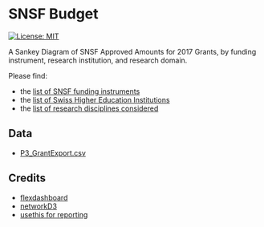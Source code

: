 # SNSF Budget
[![License: MIT](https://img.shields.io/github/license/mashape/apistatus.svg)](https://github.com/zambujo/SNFBudget/blob/master/LICENSE)

A Sankey Diagram of SNSF Approved Amounts for 2017 Grants, by funding instrument, research institution, and research domain.

Please find:  
  - the [list of SNSF funding instruments](http://www.snf.ch/en/funding/selection-guide-for-funding-schemes/overview-of-funding-schemes/Pages/default.aspx)  
  - the [list of Swiss Higher Education Institutions](https://www.swissuniversities.ch/en/higher-education-area/recognised-swiss-higher-education-institutions/)  
  - the [list of research disciplines considered](http://www.snf.ch/SiteCollectionDocuments/allg_disziplinenliste.pdf)

## Data

  - [P3_GrantExport.csv](http://p3.snf.ch/Pages/DataAndDocumentation.aspx) 

## Credits

  - [flexdashboard](https://github.com/rstudio/flexdashboard)  
  - [networkD3](https://christophergandrud.github.io/networkD3/)  
  - [usethis for reporting](https://sharla.party/posts/usethis-for-reporting/)
